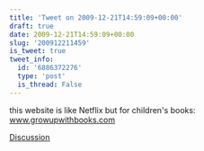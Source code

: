 ```yaml
---
title: 'Tweet on 2009-12-21T14:59:09+00:00'
draft: true
date: 2009-12-21T14:59:09+00:00
slug: '200912211459'
is_tweet: true
tweet_info:
  id: '6886372276'
  type: 'post'
  is_thread: False
---
```




this website is like Netflix but for children's books: www.growupwithbooks.com

[Discussion](https://x.com/sytelus/status/6886372276)
